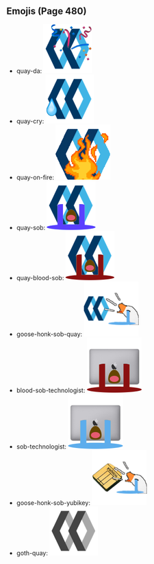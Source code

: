 
## Emojis (Page 480)

* quay-da: ![quay-da](output/quay-da.png)
* quay-cry: ![quay-cry](output/quay-cry.png)
* quay-on-fire: ![quay-on-fire](output/quay-on-fire.gif)
* quay-sob: ![quay-sob](output/quay-sob.png)
* quay-blood-sob: ![quay-blood-sob](output/quay-blood-sob.png)
* goose-honk-sob-quay: ![goose-honk-sob-quay](output/goose-honk-sob-quay.png)
* blood-sob-technologist: ![blood-sob-technologist](output/blood-sob-technologist.png)
* sob-technologist: ![sob-technologist](output/sob-technologist.png)
* goose-honk-sob-yubikey: ![goose-honk-sob-yubikey](output/goose-honk-sob-yubikey.png)
* goth-quay: ![goth-quay](output/goth-quay.png)

